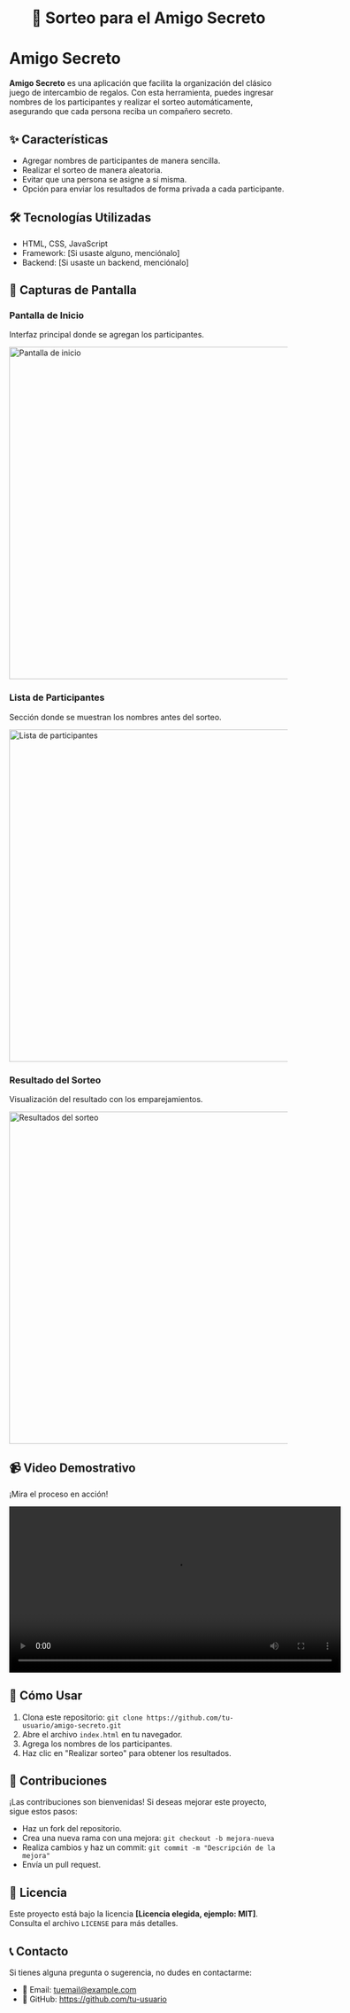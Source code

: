 <!DOCTYPE html>
<html lang="es">
<head>
    <meta charset="UTF-8">
    <meta name="viewport" content="width=device-width, initial-scale=1.0">
    <h1 align="center"> 🎁 Sorteo para el Amigo Secreto </h1>
</head>
<body>

<h1> Amigo Secreto</h1>

<p><strong>Amigo Secreto</strong> es una aplicación que facilita la organización del clásico juego de intercambio de regalos. Con esta herramienta, puedes ingresar nombres de los participantes y realizar el sorteo automáticamente, asegurando que cada persona reciba un compañero secreto.</p>

<h2>✨ Características</h2>
<ul>
    <li>Agregar nombres de participantes de manera sencilla.</li>
    <li>Realizar el sorteo de manera aleatoria.</li>
    <li>Evitar que una persona se asigne a sí misma.</li>
    <li>Opción para enviar los resultados de forma privada a cada participante.</li>
</ul>

<h2>🛠 Tecnologías Utilizadas</h2>
<ul>
    <li>HTML, CSS, JavaScript</li>
    <li>Framework: [Si usaste alguno, menciónalo]</li>
    <li>Backend: [Si usaste un backend, menciónalo]</li>
</ul>

<h2>📸 Capturas de Pantalla</h2>

<h3>Pantalla de Inicio</h3>
<p>Interfaz principal donde se agregan los participantes.</p>
<img src="(https://github.com/user-attachments/assets/0b375914-d005-4eb5-a90b-6612fe8efef9)" alt="Pantalla de inicio" width="600">


<h3>Lista de Participantes</h3>
<p>Sección donde se muestran los nombres antes del sorteo.</p>
<img src="(https://github.com/user-attachments/assets/108edae4-3eb5-4f84-a4b4-9163d66fc872)" alt="Lista de participantes" width="600">


<h3>Resultado del Sorteo</h3>
<p>Visualización del resultado con los emparejamientos.</p>
<img src="ruta/a/la/captura3.png" alt="Resultados del sorteo" width="600">



<h2>📹 Video Demostrativo</h2>
<p>¡Mira el proceso en acción!</p>
<video width="600" controls>
    <source src="ruta/a/tu/video.mp4" type="video/mp4">
    Tu navegador no soporta la reproducción de video.
</video>

<h2>🚀 Cómo Usar</h2>
<ol>
    <li>Clona este repositorio: <code>git clone https://github.com/tu-usuario/amigo-secreto.git</code></li>
    <li>Abre el archivo <code>index.html</code> en tu navegador.</li>
    <li>Agrega los nombres de los participantes.</li>
    <li>Haz clic en "Realizar sorteo" para obtener los resultados.</li>
</ol>

<h2>📌 Contribuciones</h2>
<p>¡Las contribuciones son bienvenidas! Si deseas mejorar este proyecto, sigue estos pasos:</p>
<ul>
    <li>Haz un fork del repositorio.</li>
    <li>Crea una nueva rama con una mejora: <code>git checkout -b mejora-nueva</code></li>
    <li>Realiza cambios y haz un commit: <code>git commit -m "Descripción de la mejora"</code></li>
    <li>Envía un pull request.</li>
</ul>

<h2>📜 Licencia</h2>
<p>Este proyecto está bajo la licencia <strong>[Licencia elegida, ejemplo: MIT]</strong>. Consulta el archivo <code>LICENSE</code> para más detalles.</p>

<h2>📞 Contacto</h2>
<p>Si tienes alguna pregunta o sugerencia, no dudes en contactarme:</p>
<ul>
    <li>📧 Email: <a href="mailto:alexamunoznunez@gmail.com">tuemail@example.com</a></li>
    <li>🐙 GitHub: <a href="https://github.com/alexamn1" target="_blank">https://github.com/tu-usuario</a></li>
</ul>

</body>
</html>


